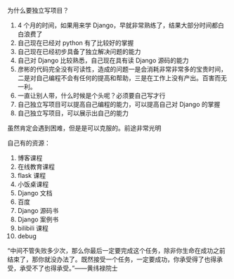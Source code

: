 
为什么要独立写项目？  
1. 4 个月的时间，如果用来学 Django，早就非常熟练了，结果大部分时间都白白浪费了  
2. 自己现在已经对 python 有了比较好的掌握
3. 自己现在已经初步具备了独立解决问题的能力
4. 自己对 Django 比较熟悉，自己现在具有读 Django 源码的能力    
5. 彦彬的代码完全没有可读性，造成的问题一是会消耗非常非常多的宝贵时间，二是对自己编程不会有任何的提高和帮助，三是在工作上没有产出。百害而无一利。  
6. 一直让别人带，什么时候是个头呢？必须要自己写才行  
7. 自己独立写项目可以提高自己编程的能力，可以提高自己对 Django 的掌握
8. 自己独立写项目，可以展示出自己的能力  


虽然肯定会遇到困难，但是是可以克服的。前途非常光明  


自己有的资源：  

1. 博客课程
2. 在线教育课程
3. flask 课程
4. 小饭桌课程  
5. Django 文档 
6. 百度  
7. Django 源码书  
8. Django 案例书  
9. bilibili 课程  
10. debug  


“中间不管失败多少次，那么你最后一定要完成这个任务，除非你生命在成功之前结束了，那你就没办法了。既然接受一个任务，一定要成功，你承受得了也得承受，承受不了也得承受。”——黄纬禄院士  
